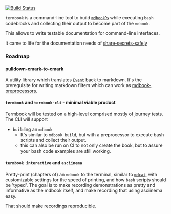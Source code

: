 [![Build Status](https://travis-ci.org/Byron/termbook.svg?branch=master)](https://travis-ci.org/Byron/termbook)

`termbook` is a command-line tool to build [`mdbook`'s][mdbook] while executing
`bash` codeblocks and collecting their output to become part of the `mdbook`.

This allows to write testable documentation for command-line interfaces.

It came to life for the documentation needs of [share-secrets-safely][sheesy]

[mdbook]: https://github.com/rust-lang-nursery/mdBook
[sheesy]: https://github.com/Byron/share-secrets-safely

### Roadmap

#### pulldown-cmark-to-cmark

A utility library which translates [`Event`][pdcm-event] back to markdown.
It's the prerequisite for writing markdown filters which can work as
[mdbook-preprocessors][mdbook-prep].

[pdcm-event]: https://docs.rs/pulldown-cmark/0.1.0/pulldown_cmark/enum.Event.html
[mdbook-prep]: https://rust-lang-nursery.github.io/mdBook/for_developers/preprocessors.html

#### `termbook` and `termbook-cli` - minimal viable product

Termbook will be tested on a high-level comprised mostly of journey tests. The CLI
will support

 * `build`ing an `mdbook` 
   * It's similar to `mdbook build`, but with a preprocessor to execute bash scripts
     and collect their output.
   * this can also be run on CI to not only create the book, but to assure your bash
     code examples are still working.
     
#### `termbook interactive` and `asciinema`

Pretty-print (chapters of) an `mdbook` to the terminal, similar to [`mdcat`][mdcat],
with customizable settings for the speed of printing, and how `bash` scripts should be
'typed'. The goal is to make recording demonstrations as pretty and informative as the
mdbook itself, and make recording that using asciinema easy.

That should make recordings reproducible.

[mdcat]: https://github.com/lunaryorn/mdcat
